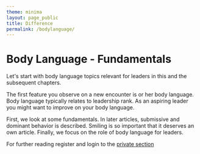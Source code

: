 ```yaml
---
theme: minima
layout: page_public
title: Difference
permalink: /bodylanguage/
---
```



# Body Language - Fundamentals

Let's start with body language topics relevant for leaders in this and the subsequent chapters.

The first feature you observe on a new encounter is or her body language.
Body language typically relates to leadership rank. As an aspiring leader you might want to improve on your body language.

First, we look at some fundamentals. 
In later articles, submissive and dominant behavior is described. Smiling is so important that it deserves an own article. 
Finally, we focus on the role of body language for leaders.


For further reading register and login to the [private section](/ecl/register/)  
